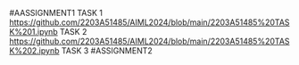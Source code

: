 #AASSIGNMENT1
TASK 1 https://github.com/2203A51485/AIML2024/blob/main/2203A51485%20TASK%201.ipynb
TASK 2 https://github.com/2203A51485/AIML2024/blob/main/2203A51485%20TASK%202.ipynb
TASK 3
#ASSIGNMENT2
